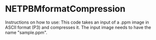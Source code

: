 # NETPBMformatCompression

Instructions on how to use:
This code takes an input of a .ppm image in ASCII format (P3) and compresses it. The input image needs to have the name "sample.ppm".
